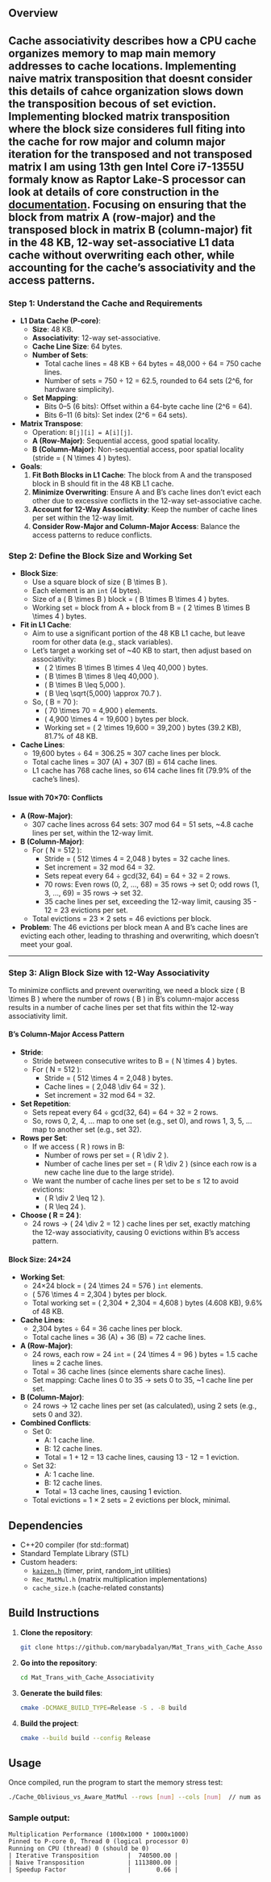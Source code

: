 
## Overview

Cache associativity describes how a CPU cache organizes memory to map main memory addresses to cache locations.
Implementing naive matrix transposition  that doesnt consider this details of cahce organization slows down the transposition becous of set eviction.
Implementing  blocked matrix transposition where the block size consideres full fiting into the cache for row major and column  major iteration for the transposed and not transposed matrix 
I am using  13th gen Intel Core i7-1355U formaly know as Raptor Lake-S processor can look at details of core construction in the [documentation](https://edc.intel.com/content/www/us/en/design/products/platforms/details/raptor-lake-s/13th-generation-core-processor-specification-update/).
Focusing on ensuring that the block from matrix A (row-major) and the transposed block in matrix B (column-major) fit in the 48 KB, 12-way set-associative L1 data cache without overwriting each other, while accounting for the cache’s associativity and the access patterns. 
-

### Step 1: Understand the Cache and Requirements
- **L1 Data Cache (P-core)**:
  - **Size**: 48 KB.
  - **Associativity**: 12-way set-associative.
  - **Cache Line Size**: 64 bytes.
  - **Number of Sets**:
    - Total cache lines = 48 KB ÷ 64 bytes = 48,000 ÷ 64 = 750 cache lines.
    - Number of sets = 750 ÷ 12 = 62.5, rounded to 64 sets (2^6, for hardware simplicity).
  - **Set Mapping**:
    - Bits 0–5 (6 bits): Offset within a 64-byte cache line (2^6 = 64).
    - Bits 6–11 (6 bits): Set index (2^6 = 64 sets).
- **Matrix Transpose**:
  - Operation: `B[j][i] = A[i][j]`.
  - **A (Row-Major)**: Sequential access, good spatial locality.
  - **B (Column-Major)**: Non-sequential access, poor spatial locality (stride = \( N \times 4 \) bytes).
- **Goals**:
  1. **Fit Both Blocks in L1 Cache**: The block from A and the transposed block in B should fit in the 48 KB L1 cache.
  2. **Minimize Overwriting**: Ensure A and B’s cache lines don’t evict each other due to excessive conflicts in the 12-way set-associative cache.
  3. **Account for 12-Way Associativity**: Keep the number of cache lines per set within the 12-way limit.
  4. **Consider Row-Major and Column-Major Access**: Balance the access patterns to reduce conflicts.

### Step 2: Define the Block Size and Working Set
- **Block Size**:
  - Use a square block of size \( B \times B \).
  - Each element is an `int` (4 bytes).
  - Size of a \( B \times B \) block = \( B \times B \times 4 \) bytes.
  - Working set = block from A + block from B = \( 2 \times B \times B \times 4 \) bytes.
- **Fit in L1 Cache**:
  - Aim to use a significant portion of the 48 KB L1 cache, but leave room for other data (e.g., stack variables).
  - Let’s target a working set of ~40 KB to start, then adjust based on associativity:
    - \( 2 \times B \times B \times 4 \leq 40,000 \) bytes.
    - \( B \times B \times 8 \leq 40,000 \).
    - \( B \times B \leq 5,000 \).
    - \( B \leq \sqrt{5,000} \approx 70.7 \).
  - So, \( B = 70 \):
    - \( 70 \times 70 = 4,900 \) elements.
    - \( 4,900 \times 4 = 19,600 \) bytes per block.
    - Working set = \( 2 \times 19,600 = 39,200 \) bytes (39.2 KB), 81.7% of 48 KB.
- **Cache Lines**:
  - 19,600 bytes ÷ 64 = 306.25 ≈ 307 cache lines per block.
  - Total cache lines = 307 (A) + 307 (B) = 614 cache lines.
  - L1 cache has 768 cache lines, so 614 cache lines fit (79.9% of the cache’s lines).

#### Issue with 70×70: Conflicts
- **A (Row-Major)**:
  - 307 cache lines across 64 sets: 307 mod 64 = 51 sets, ~4.8 cache lines per set, within the 12-way limit.
- **B (Column-Major)**:
  - For \( N = 512 \):
    - Stride = \( 512 \times 4 = 2,048 \) bytes = 32 cache lines.
    - Set increment = 32 mod 64 = 32.
    - Sets repeat every 64 ÷ gcd(32, 64) = 64 ÷ 32 = 2 rows.
    - 70 rows: Even rows (0, 2, ..., 68) = 35 rows → set 0; odd rows (1, 3, ..., 69) = 35 rows → set 32.
    - 35 cache lines per set, exceeding the 12-way limit, causing 35 - 12 = 23 evictions per set.
  - Total evictions = 23 × 2 sets = 46 evictions per block.
- **Problem**: The 46 evictions per block mean A and B’s cache lines are evicting each other, leading to thrashing and overwriting, which doesn’t meet your goal.

---

### Step 3: Align Block Size with 12-Way Associativity
To minimize conflicts and prevent overwriting, we need a block size \( B \times B \) where the number of rows \( B \) in B’s column-major access results in a number of cache lines per set that fits within the 12-way associativity limit.

#### B’s Column-Major Access Pattern
- **Stride**:
  - Stride between consecutive writes to B = \( N \times 4 \) bytes.
  - For \( N = 512 \):
    - Stride = \( 512 \times 4 = 2,048 \) bytes.
    - Cache lines = \( 2,048 \div 64 = 32 \).
    - Set increment = 32 mod 64 = 32.
- **Set Repetition**:
  - Sets repeat every 64 ÷ gcd(32, 64) = 64 ÷ 32 = 2 rows.
  - So, rows 0, 2, 4, ... map to one set (e.g., set 0), and rows 1, 3, 5, ... map to another set (e.g., set 32).
- **Rows per Set**:
  - If we access \( R \) rows in B:
    - Number of rows per set = \( R \div 2 \).
    - Number of cache lines per set = \( R \div 2 \) (since each row is a new cache line due to the large stride).
  - We want the number of cache lines per set to be ≤ 12 to avoid evictions:
    - \( R \div 2 \leq 12 \).
    - \( R \leq 24 \).
- **Choose \( R = 24 \)**:
  - 24 rows → \( 24 \div 2 = 12 \) cache lines per set, exactly matching the 12-way associativity, causing 0 evictions within B’s access pattern.

#### Block Size: 24×24
- **Working Set**:
  - 24×24 block = \( 24 \times 24 = 576 \) `int` elements.
  - \( 576 \times 4 = 2,304 \) bytes per block.
  - Total working set = \( 2,304 + 2,304 = 4,608 \) bytes (4.608 KB), 9.6% of 48 KB.
- **Cache Lines**:
  - 2,304 bytes ÷ 64 = 36 cache lines per block.
  - Total cache lines = 36 (A) + 36 (B) = 72 cache lines.
- **A (Row-Major)**:
  - 24 rows, each row = 24 `int` = \( 24 \times 4 = 96 \) bytes = 1.5 cache lines ≈ 2 cache lines.
  - Total = 36 cache lines (since elements share cache lines).
  - Set mapping: Cache lines 0 to 35 → sets 0 to 35, ~1 cache line per set.
- **B (Column-Major)**:
  - 24 rows → 12 cache lines per set (as calculated), using 2 sets (e.g., sets 0 and 32).
- **Combined Conflicts**:
  - Set 0:
    - A: 1 cache line.
    - B: 12 cache lines.
    - Total = 1 + 12 = 13 cache lines, causing 13 - 12 = 1 eviction.
  - Set 32:
    - A: 1 cache line.
    - B: 12 cache lines.
    - Total = 13 cache lines, causing 1 eviction.
  - Total evictions = 1 × 2 sets = 2 evictions per block, minimal.


## Dependencies

- C++20 compiler (for std::format)
- Standard Template Library (STL)
- Custom headers:
  - [`kaizen.h`](https://github.com/heinsaar/kaizen) (timer, print, random_int utilities)
  - `Rec_MatMul.h` (matrix multiplication implementations)
  - `cache_size.h` (cache-related constants)

  
## Build Instructions

1. **Clone the repository**:
    ```bash
    git clone https://github.com/marybadalyan/Mat_Trans_with_Cache_Associativity
    ```

2. **Go into the repository**:
    ```bash
    cd Mat_Trans_with_Cache_Associativity
    ```

3. **Generate the build files**:
    ```bash
    cmake -DCMAKE_BUILD_TYPE=Release -S . -B build
    ```

4. **Build the project**:
    ```bash
    cmake --build build --config Release
    ```

## Usage
Once compiled, run the program to start the memory stress test:

```bash
./Cache_Oblivious_vs_Aware_MatMul --rows [num] --cols [num]  // num as in int 
```
### Sample output:
```
Multiplication Performance (1000x1000 * 1000x1000)
Pinned to P-core 0, Thread 0 (logical processor 0)
Running on CPU (thread) 0 (should be 0)
| Iterative Transposition        |  740500.00 |
| Naive Transposition            | 1113800.00 |
| Speedup Factor                 |       0.66 |
```

